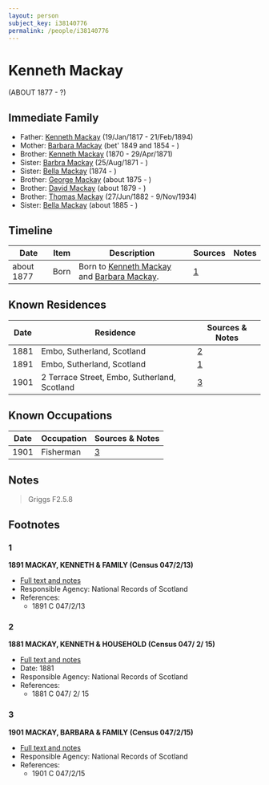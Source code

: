 ```yaml
---
layout: person
subject_key: i38140776
permalink: /people/i38140776
---
```


# Kenneth Mackay
(ABOUT 1877 - ?)

## Immediate Family

* Father: [Kenneth Mackay](./@21362348@-kenneth-mackay-b1817-1-19-d1894-2-21.md) (19/Jan/1817 - 21/Feb/1894)
* Mother: [Barbara Mackay](./@52409786@-barbara-mackay-b1849~1854-d.md) (bet' 1849 and 1854 - )
* Brother: [Kenneth Mackay](./@32622896@-kenneth-mackay-b1870-d1871-4-29.md) (1870 - 29/Apr/1871)
* Sister: [Barbra Mackay](./@60643714@-barbra-mackay-b1871-8-25-d.md) (25/Aug/1871 - )
* Sister: [Bella Mackay](./@64376706@-bella-mackay-b1874-d.md) (1874 - )
* Brother: [George Mackay](./@46319502@-george-mackay-b1875-d.md) (about 1875 - )
* Brother: [David Mackay](./@66349958@-david-mackay-b1879-d.md) (about 1879 - )
* Brother: [Thomas Mackay](./@5045152@-thomas-mackay-b1882-6-27-d1934-11-9.md) (27/Jun/1882 - 9/Nov/1934)
* Sister: [Bella Mackay](./@54814674@-bella-mackay-b1885-d.md) (about 1885 - )

## Timeline

Date | Item | Description | Sources | Notes
---|---|---|---|---
about 1877 | Born | Born to [Kenneth Mackay](./@21362348@-kenneth-mackay-b1817-1-19-d1894-2-21.md) and [Barbara Mackay](./@52409786@-barbara-mackay-b1849~1854-d.md). | [1](#1) | 

## Known Residences

Date | Residence | Sources & Notes
---|---|---
1881 | Embo, Sutherland, Scotland | [2](#2)
1891 | Embo, Sutherland, Scotland | [1](#1)
1901 | 2 Terrace Street, Embo, Sutherland, Scotland | [3](#3)

## Known Occupations

Date | Occupation | Sources & Notes
---|---|---
1901 | Fisherman | [3](#3)

## Notes

> Griggs F2.5.8
>


## Footnotes

### 1

**1891 MACKAY, KENNETH & FAMILY (Census 047/2/13)**

* [Full text and notes](../sources/@2993134@-1891-mackay,-kenneth-&-family-census-047-2-13-.md)
* Responsible Agency: National Records of Scotland
* References: 
  * 1891 C 047/2/13

### 2

**1881 MACKAY, KENNETH & HOUSEHOLD (Census 047/ 2/ 15)**

* [Full text and notes](../sources/@7896052@-1881-mackay,-kenneth-&-household-census-047-2-15-.md)
* Date: 1881
* Responsible Agency: National Records of Scotland
* References: 
  * 1881 C 047/ 2/ 15

### 3

**1901 MACKAY, BARBARA & FAMILY (Census 047/2/15)**

* [Full text and notes](../sources/@9213@-1901-mackay,-barbara-&-family-census-047-2-15-.md)
* Responsible Agency: National Records of Scotland
* References: 
  * 1901 C 047/2/15

